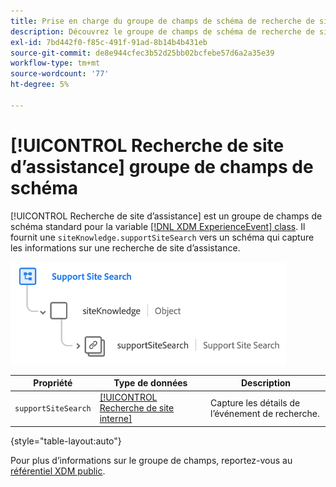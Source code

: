 ```yaml
---
title: Prise en charge du groupe de champs de schéma de recherche de site
description: Découvrez le groupe de champs de schéma de recherche de site d’assistance .
exl-id: 7bd442f0-f85c-491f-91ad-8b14b4b431eb
source-git-commit: de8e944cfec3b52d25bb02bcfebe57d6a2a35e39
workflow-type: tm+mt
source-wordcount: '77'
ht-degree: 5%

---
```


# [!UICONTROL Recherche de site d’assistance] groupe de champs de schéma

[!UICONTROL Recherche de site d’assistance] est un groupe de champs de schéma standard pour la variable [[!DNL XDM ExperienceEvent] class](../../classes/experienceevent.md). Il fournit une `siteKnowledge.supportSiteSearch` vers un schéma qui capture les informations sur une recherche de site d’assistance.

![](../../images/field-groups/support-site-search.png)

| Propriété | Type de données | Description |
| --- | --- | --- |
| `supportSiteSearch` | [[!UICONTROL Recherche de site interne]](../../data-types/internal-site-search.md) | Capture les détails de l’événement de recherche. |

{style="table-layout:auto"}

Pour plus d’informations sur le groupe de champs, reportez-vous au [référentiel XDM public](https://github.com/adobe/xdm/blob/master/docs/reference/fieldgroups/experience-event/experienceevent-support-site-search.schema.json).
